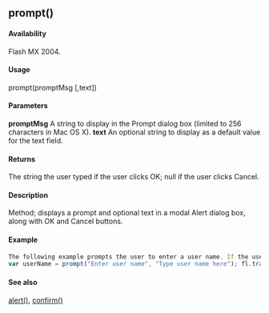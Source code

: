## prompt()

#### Availability

Flash MX 2004.

#### Usage

prompt(promptMsg \[,text\])

#### Parameters

**promptMsg** A string to display in the Prompt dialog box (limited to 256 characters in Mac OS X).
**text** An optional string to display as a default value for the text field.

#### Returns

The string the user typed if the user clicks OK; null if the user clicks Cancel.

#### Description

Method; displays a prompt and optional text in a modal Alert dialog box, along with OK and Cancel buttons.

#### Example

```javascript
The following example prompts the user to enter a user name. If the user types a name and clicks OK, the name appears in the Output panel.
var userName = prompt("Enter user name", "Type user name here"); fl.trace(userName);

```
#### See also

[alert()](#!AdobeDocs/developers-animatesdk-docs/master/Top-Level_Functions_and_Methods/alert.md), [confirm()](#!AdobeDocs/developers-animatesdk-docs/master/Top-Level_Functions_and_Methods/confirm.md)
